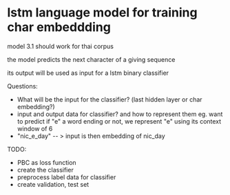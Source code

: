 # lstm language model for training char embeddding
model 3.1 should work for thai corpus

the model predicts the next character of a giving sequence 

its output  will be used as input for a lstm binary classifier

Questions:
- What will be the input for the classifier?  (last hidden layer or char embedding?)
- input and output data for classifier? and how to represent them 
eg. want to predict if "e" a word ending or not, we represent "e" using its context window of 6
-  "nic_e_day" -- > input is then embedding of nic_day  

TODO:
- PBC as loss function
- create the classifier
- preprocess label data for classifier
- create validation, test set 
